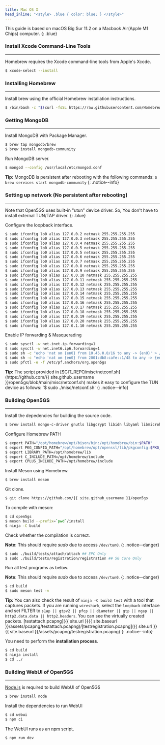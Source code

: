 ```yaml
---
title: Mac OS X
head_inline: "<style> .blue { color: blue; } </style>"
---
```


This guide is based on macOS Big Sur 11.2 on a Macbook Air(Apple M1 Chips) computer.
{: .blue}

### Install Xcode Command-Line Tools
---

Homebrew requires the Xcode command-line tools from Apple's Xcode.
```bash
$ xcode-select --install
```

### Installing Homebrew
---

Install brew using the official Homebrew installation instructions.
```bash
$ /bin/bash -c "$(curl -fsSL https://raw.githubusercontent.com/Homebrew/install/HEAD/install.sh)"
```

### Getting MongoDB
---

Install MongoDB with Package Manager.
```bash
$ brew tap mongodb/brew
$ brew install mongodb-community
```

Run MongoDB server.
```bash
$ mongod --config /usr/local/etc/mongod.conf
```

**Tip:** MongoDB is persistent after rebooting with the following commands:
`$ brew services start mongodb-community`
{: .notice--info}


### Setting up network (No persistent after rebooting)
---

Note that Open5GS uses built-in "utun" device driver. So, You don't have to install external TUN/TAP driver.
{: .blue}

Configure the loopback interface.
```bash
$ sudo ifconfig lo0 alias 127.0.0.2 netmask 255.255.255.255
$ sudo ifconfig lo0 alias 127.0.0.3 netmask 255.255.255.255
$ sudo ifconfig lo0 alias 127.0.0.4 netmask 255.255.255.255
$ sudo ifconfig lo0 alias 127.0.0.5 netmask 255.255.255.255
$ sudo ifconfig lo0 alias 127.0.0.5 netmask 255.255.255.255
$ sudo ifconfig lo0 alias 127.0.0.6 netmask 255.255.255.255
$ sudo ifconfig lo0 alias 127.0.0.7 netmask 255.255.255.255
$ sudo ifconfig lo0 alias 127.0.0.8 netmask 255.255.255.255
$ sudo ifconfig lo0 alias 127.0.0.9 netmask 255.255.255.255
$ sudo ifconfig lo0 alias 127.0.0.10 netmask 255.255.255.255
$ sudo ifconfig lo0 alias 127.0.0.11 netmask 255.255.255.255
$ sudo ifconfig lo0 alias 127.0.0.12 netmask 255.255.255.255
$ sudo ifconfig lo0 alias 127.0.0.13 netmask 255.255.255.255
$ sudo ifconfig lo0 alias 127.0.0.14 netmask 255.255.255.255
$ sudo ifconfig lo0 alias 127.0.0.15 netmask 255.255.255.255
$ sudo ifconfig lo0 alias 127.0.0.16 netmask 255.255.255.255
$ sudo ifconfig lo0 alias 127.0.0.17 netmask 255.255.255.255
$ sudo ifconfig lo0 alias 127.0.0.18 netmask 255.255.255.255
$ sudo ifconfig lo0 alias 127.0.0.19 netmask 255.255.255.255
$ sudo ifconfig lo0 alias 127.0.0.20 netmask 255.255.255.255
$ sudo ifconfig lo0 alias 127.0.1.10 netmask 255.255.255.255
```

Enable IP forwarding & Masquerading
```bash
$ sudo sysctl -w net.inet.ip.forwarding=1
$ sudo sysctl -w net.inet6.ip6.forwarding=1
$ sudo sh -c "echo 'nat on {en0} from 10.45.0.0/16 to any -> {en0}' > /etc/pf.anchors/org.open5gs"
$ sudo sh -c "echo 'nat on {en0} from 2001:db8:cafe::1/48 to any -> {en0}' > /etc/pf.anchors/org.open5gs"
$ sudo pfctl -e -f /etc/pf.anchors/org.open5gs
```

**Tip:** The script provided in [$GIT_REPO/misc/netconf.sh](https://github.com/{{ site.github_username }}/open5gs/blob/main/misc/netconf.sh) makes it easy to configure the TUN device as follows:
`$ sudo ./misc/netconf.sh`
{: .notice--info}

### Building Open5GS
---

Install the depedencies for building the source code.
```bash
$ brew install mongo-c-driver gnutls libgcrypt libidn libyaml libmicrohttpd nghttp2 pkg-config bison libusrsctp libtins talloc
```

Configure Homebrew PATH
```bash
$ export PATH="/opt/homebrew/opt/bison/bin:/opt/homebrew/bin:$PATH"
$ export PKG_CONFIG_PATH="/opt/homebrew/opt/openssl/lib/pkgconfig:$PKG_CONFIG_PATH"
$ export LIBRARY_PATH=/opt/homebrew/lib
$ export C_INCLUDE_PATH=/opt/homebrew/include
$ export CPLUS_INCLUDE_PATH=/opt/homebrew/include
```

Install Meson using Homebrew.
```bash
$ brew install meson
```

Git clone.

```bash
$ git clone https://github.com/{{ site.github_username }}/open5gs
```

To compile with meson:

```bash
$ cd open5gs
$ meson build --prefix=`pwd`/install
$ ninja -C build
```

Check whether the compilation is correct.

**Note:** This should require *sudo* due to access `/dev/tun0`.
{: .notice--danger}

```bash
$ sudo ./build/tests/attach/attach ## EPC Only
$ sudo ./build/tests/registration/registration ## 5G Core Only
```

Run all test programs as below.

**Note:** This should require *sudo* due to access `/dev/tun0`.
{: .notice--danger}

```bash
$ cd build
$ sudo meson test -v
```

**Tip:** You can also check the result of `ninja -C build test` with a tool that captures packets. If you are running `wireshark`, select the `loopback` interface and set FILTER to `s1ap || gtpv2 || pfcp || diameter || gtp || ngap || http2.data.data || http2.headers`.  You can see the virtually created packets. [testattach.pcapng]({{ site.url }}{{ site.baseurl }}/assets/pcapng/testattach.pcapng)/[testregistration.pcapng]({{ site.url }}{{ site.baseurl }}/assets/pcapng/testregistration.pcapng)
{: .notice--info}

You need to perform the **installation process**.
```bash
$ cd build
$ ninja install
$ cd ../
```


### Building WebUI of Open5GS
---

[Node.js](https://nodejs.org/) is required to build WebUI of Open5GS

```bash
$ brew install node
```

Install the dependencies to run WebUI

```bash
$ cd webui
$ npm ci
```

The WebUI runs as an [npm](https://www.npmjs.com/) script.

```bash
$ npm run dev
```
